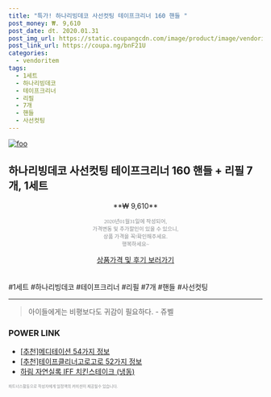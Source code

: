 ```yaml
--- 
title: "특가! 하나리빙데코 사선컷팅 테이프크리너 160 핸들 " 
post_money: ₩. 9,610 
post_date: dt. 2020.01.31 
post_img_url: https://static.coupangcdn.com/image/product/image/vendoritem/2018/10/18/3000237946/4d656c06-d0d2-4907-a5b5-8a9f32ba66bf.jpg 
post_link_url: https://coupa.ng/bnF21U 
categories: 
  - vendoritem 
tags: 
  - 1세트 
  - 하나리빙데코 
  - 테이프크리너 
  - 리필 
  - 7개 
  - 핸들 
  - 사선컷팅 
--- 
```

[![foo](https://static.coupangcdn.com/image/product/image/vendoritem/2018/10/18/3000237946/4d656c06-d0d2-4907-a5b5-8a9f32ba66bf.jpg)](https://coupa.ng/bnF21U) 

## 하나리빙데코 사선컷팅 테이프크리너 160 핸들 + 리필 7개, 1세트 
<p style="text-align: center;">**₩ 9,610**</p> 
<p style="text-align: center;"><span style="color: #898c8f; font-family: Georgia,Times,serif; font-size: 0.75em;">2020년01월31일에 작성되어, <br>가격변동 및 추가할인이 있을 수 있으니,<br> 상품 가격을 꼭!확인해주세요.<br>행복하세요~</span> 
</p>	 
<div markdown="0" style="text-align: center;"><a href="https://coupa.ng/bnF21U" class="btn btn--success">상품가격 및 후기 보러가기</a></div> 
<br><br> 
  #1세트 #하나리빙데코 #테이프크리너 #리필 #7개 #핸들 #사선컷팅 
<hr> 

> 아이들에게는 비평보다도 귀감이 필요하다. - 쥬벨 


### POWER LINK

* <a href="https://blog.naver.com/fasyy4321/221786173097" target="_blank">[추천]메디테이션 54가지 정보</a>
* <a href="https://blog.naver.com/fasyy4321/221790884076" target="_blank">[추천]테이프클리너고로고로 52가지 정보</a>
* <a href="https://blog.naver.com/sakai111/221785421805" target="_blank">하림 자연실록 IFF 치킨스테이크 (냉동)</a>

<span style="color: #898c8f; font-family: Georgia,Times,serif; font-size: 0.55em;">파트너스활동으로 작성자에게 일정액의 커미션이 제공될수 있습니다.</span> 
